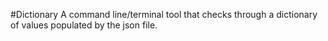 #Dictionary
A command line/terminal tool that checks through a dictionary of values populated by the json file.
